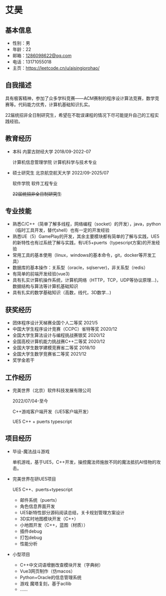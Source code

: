 # 艾昊

## 基本信息

- 性别：男
- 年龄：22
- 邮箱：1286098622@qq.com
- 电话：13171055018
- 主页：https://leetcode.cn/u/aisingiorohao/

## 自我描述

具有极客精神，参加了众多学科竞赛——ACM赛制的程序设计算法竞赛，数学竞赛等。代码能力优秀，计算机基础知识扎实。

22届统招非全日制研究生，希望在不耽误课程的情况下尽可能提升自己的工程实践经验。

## 教育经历

- 本科 内蒙古财经大学 2018/09-2022-07

  计算机信息管理学院 计算机科学与技术专业

- 硕士研究生 北京航空航天大学 2022/09-2025/07

  软件学院 软件工程专业

  ~~22届统招非全日制研究生~~

## 专业技能

- 熟悉C/C++（简单了解多线程，网络编程（socket）的开发），java，python（临时工具开发，替代shell）也有一定的开发经验
- 熟悉UE（5）GamePlay的开发，其余主要模块都有简单的了解与实践，UE5的新特性也有过系统了解与实践，有UE5+puerts（typescript方案)的开发经验
- 常用工具的基本使用（linux，windows的基本命令，git，docker等开发工具）
- 数据库的基本操作：关系型（oracle，sqlserver)，非关系型（redis）
- 有简单的前端开发经验(vue3)
- 具有扎实计算机操作系统，计算机网络（HTTP，TCP，UDP等协议原理...)，数据结构与算法等计算机基础知识
- 具有扎实的数学基础知识（高数，线代，3D数学...)

## 获奖经历

- 团体程序设计天梯赛全国个人二等奖 2021/5
- 中国大学生程序设计竞赛（CCPC）省特等奖 2020/12
- 全国大学生算法设计与编程挑战赛银奖 2020/12
- 全国高校计算机能力挑战赛C++二等奖 2020/12
- 全国大学生数学建模竞赛省二等奖 2018/10
- 全国大学生数学竞赛省二等奖 2021/12
- 奖学金若干

## 工作经历

- 完美世界（北京）软件科技发展有限公司

  2022/07/04-至今

  C++游戏客户端开发（UE5客户端开发）

  UE5 C++ + puerts typescript

## 项目经历

- 毕设-魔法战斗游戏

  单机游戏，基于UE5，C++开发，操控魔法师施放不同的魔法抵抗AI怪物的攻击。

- 完美世界在研UE5项目

  UE5 C++、puerts+typescript

  - 邮件系统（puerts）
  - 角色信息界面开发
  - UE5新特性部分源码阅读总结，关卡规划管理方案设计
  - 3D实时地图模块开发（C++）
  - 小地图开发（C++，蓝图（材质））
  - 插件debug
  - 打包debug
  - 性能分析

- 小型项目

  - C++中文词语增删改查模块开发（字典树）
  - Vue3网页制作（仿macos）
  - Python+Oracle的信息管理系统
  - 游戏 魔塔复刻，基于acllib
  - ......

